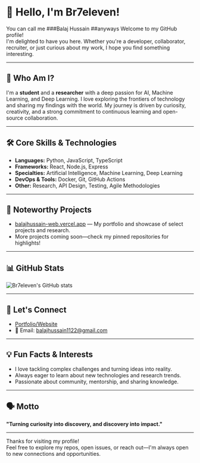 # 👋 Hello, I'm Br7eleven!
You can call me 
###Balaj Hussain
##anyways
Welcome to my GitHub profile!  
I'm delighted to have you here. Whether you're a developer, collaborator, recruiter, or just curious about my work, I hope you find something interesting.

---

## 🚀 Who Am I?

I'm a **student** and a **researcher** with a deep passion for AI, Machine Learning, and Deep Learning. I love exploring the frontiers of technology and sharing my findings with the world. My journey is driven by curiosity, creativity, and a strong commitment to continuous learning and open-source collaboration.

---

## 🛠️ Core Skills & Technologies

- **Languages:** Python, JavaScript, TypeScript
- **Frameworks:** React, Node.js, Express
- **Specialties:** Artificial Intelligence, Machine Learning, Deep Learning
- **DevOps & Tools:** Docker, Git, GitHub Actions
- **Other:** Research, API Design, Testing, Agile Methodologies

---

## 🌟 Noteworthy Projects

- [balajhussain-web.vercel.app](https://balajhussain-web.vercel.app) — My portfolio and showcase of select projects and research.
- More projects coming soon—check my pinned repositories for highlights!

---

## 📊 GitHub Stats

![Br7eleven's GitHub stats](https://github-readme-stats.vercel.app/api?username=Br7eleven&show_icons=true&hide_title=true&theme=github_dark)

---

## 🤝 Let's Connect

- [Portfolio/Website](https://balajhussain-web.vercel.app)
- 📧 Email: balajhussain1122@gmail.com

---

## 💡 Fun Facts & Interests

- I love tackling complex challenges and turning ideas into reality.
- Always eager to learn about new technologies and research trends.
- Passionate about community, mentorship, and sharing knowledge.

---

## 🗣️ Motto

**"Turning curiosity into discovery, and discovery into impact."**

---

Thanks for visiting my profile!  
Feel free to explore my repos, open issues, or reach out—I'm always open to new connections and opportunities.
